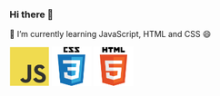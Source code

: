 ### Hi there 👋

🌱 I’m currently learning JavaScript, HTML and CSS 😄

<img align="center" alt="monicaiacy-js" height="70" width="70" src="https://github.com/devicons/devicon/blob/master/icons/javascript/javascript-original.svg">
<img align="center" alt="monicaiacy-css" height="70" width="70" src="https://github.com/devicons/devicon/blob/master/icons/css3/css3-original-wordmark.svg">
<img align="center" alt="monicaiacy-html" height="70" width="70" src="https://github.com/devicons/devicon/blob/master/icons/html5/html5-original-wordmark.svg">



<!--
**MonicaIacy/MonicaIacy** is a ✨ _special_ ✨ repository because its `README.md` (this file) appears on your GitHub profile.

Here are some ideas to get you started:

- 🔭 I’m currently working on ...
- 🌱 I’m currently learning ...
- 👯 I’m looking to collaborate on ...
- 🤔 I’m looking for help with ...
- 💬 Ask me about ...
- 📫 How to reach me: ...
- 😄 Pronouns: ...
- ⚡ Fun fact: ...
-->
